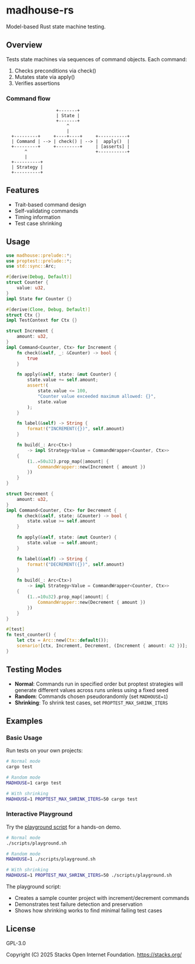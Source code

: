 # madhouse-rs

Model-based Rust state machine testing.

## Overview

Tests state machines via sequences of command objects. Each command:
1. Checks preconditions via check()
2. Mutates state via apply()
3. Verifies assertions

### Command flow

```
                   +-------+
                   | State |
                   +-------+
                       ^
                       |
  +---------+     +----+----+     +-----------+
  | Command | --> | check() | --> |  apply()  |
  +---------+     +---------+     | [asserts] |
       ^                          +-----------+
       |
  +----------+
  | Strategy |
  +----------+
```

## Features

- Trait-based command design
- Self-validating commands
- Timing information
- Test case shrinking

## Usage

```rust
use madhouse::prelude::*;
use proptest::prelude::*;
use std::sync::Arc;

#[derive(Debug, Default)]
struct Counter {
    value: u32,
}
impl State for Counter {}

#[derive(Clone, Debug, Default)]
struct Ctx {}
impl TestContext for Ctx {}

struct Increment {
    amount: u32,
}
impl Command<Counter, Ctx> for Increment {
    fn check(&self, _: &Counter) -> bool {
        true
    }

    fn apply(&self, state: &mut Counter) {
        state.value += self.amount;
        assert!(
            state.value <= 100,
            "Counter value exceeded maximum allowed: {}",
            state.value
        );
    }

    fn label(&self) -> String {
        format!("INCREMENT({})", self.amount)
    }

    fn build(_: Arc<Ctx>)
        -> impl Strategy<Value = CommandWrapper<Counter, Ctx>>
    {
        (1..=50u32).prop_map(|amount| {
            CommandWrapper::new(Increment { amount })
        })
    }
}

struct Decrement {
    amount: u32,
}
impl Command<Counter, Ctx> for Decrement {
    fn check(&self, state: &Counter) -> bool {
        state.value >= self.amount
    }

    fn apply(&self, state: &mut Counter) {
        state.value -= self.amount;
    }

    fn label(&self) -> String {
        format!("DECREMENT({})", self.amount)
    }

    fn build(_: Arc<Ctx>)
        -> impl Strategy<Value = CommandWrapper<Counter, Ctx>>
    {
        (1..=10u32).prop_map(|amount| {
            CommandWrapper::new(Decrement { amount })
        })
    }
}

#[test]
fn test_counter() {
    let ctx = Arc::new(Ctx::default());
    scenario![ctx, Increment, Decrement, (Increment { amount: 42 })];
}
```

## Testing Modes

- **Normal**: Commands run in specified order but proptest strategies will generate different values across runs unless using a fixed seed
- **Random**: Commands chosen pseudorandomly (set `MADHOUSE=1`)
- **Shrinking**: To shrink test cases, set `PROPTEST_MAX_SHRINK_ITERS`

## Examples

### Basic Usage

Run tests on your own projects:

```bash
# Normal mode
cargo test

# Random mode
MADHOUSE=1 cargo test

# With shrinking
MADHOUSE=1 PROPTEST_MAX_SHRINK_ITERS=50 cargo test
```

### Interactive Playground

Try the [playground script](scripts/playground.sh) for a hands-on demo.

```bash
# Normal mode
./scripts/playground.sh

# Random mode
MADHOUSE=1 ./scripts/playground.sh

# With shrinking
MADHOUSE=1 PROPTEST_MAX_SHRINK_ITERS=50 ./scripts/playground.sh
```

The playground script:
- Creates a sample counter project with increment/decrement commands
- Demonstrates test failure detection and preservation
- Shows how shrinking works to find minimal failing test cases

## License

GPL-3.0

Copyright (C) 2025 Stacks Open Internet Foundation. <https://stacks.org/>
